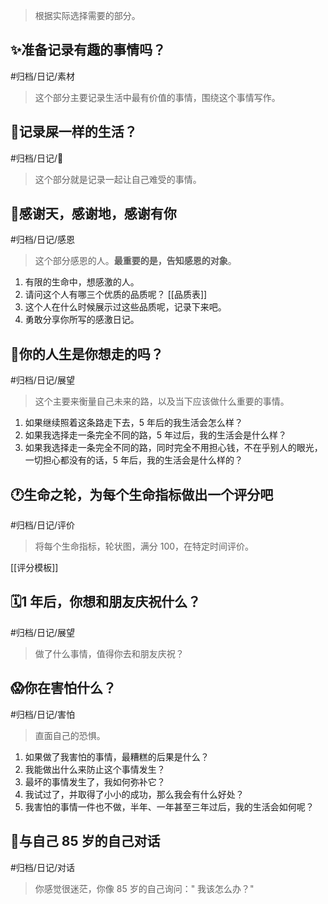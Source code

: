 > 根据实际选择需要的部分。

## ✨准备记录有趣的事情吗？

#归档/日记/素材  

> 这个部分主要记录生活中最有价值的事情，围绕这个事情写作。

## 💩记录屎一样的生活？

#归档/日记/💩

> 这个部分就是记录一起让自己难受的事情。

## 🙏感谢天，感谢地，感谢有你

#归档/日记/感恩

> 这个部分感恩的人。**最重要的是，告知感恩的对象**。

1. 有限的生命中，想感激的人。
2. 请问这个人有哪三个优质的品质呢？
	[[品质表]]
3. 这个人在什么时候展示过这些品质呢，记录下来吧。
4. 勇敢分享你所写的感激日记。

## 📝你的人生是你想走的吗？

#归档/日记/展望

> 这个主要来衡量自己未来的路，以及当下应该做什么重要的事情。

1. 如果继续照着这条路走下去，5 年后的我生活会怎么样？
2. 如果我选择走一条完全不同的路，5 年过后，我的生活会是什么样？
3. 如果我选择走一条完全不同的路，同时完全不用担心钱，不在乎别人的眼光，一切担心都没有的话，5 年后，我的生活会是什么样的？

## 🕐生命之轮，为每个生命指标做出一个评分吧

#归档/日记/评价

> 将每个生命指标，轮状图，满分 100，在特定时间评价。

[[评分模板]]

## 🗓1 年后，你想和朋友庆祝什么？

#归档/日记/展望

> 做了什么事情，值得你去和朋友庆祝？

## 😱你在害怕什么？

#归档/日记/害怕

> 直面自己的恐惧。

1. 如果做了我害怕的事情，最糟糕的后果是什么？
2. 我能做出什么来防止这个事情发生？
3. 最坏的事情发生了，我如何弥补它？
4. 我试过了，并取得了小小的成功，那么我会有什么好处？
5. 我害怕的事情一件也不做，半年、一年甚至三年过后，我的生活会如何呢？

## 👴与自己 85 岁的自己对话

#归档/日记/对话

> 你感觉很迷茫，你像 85 岁的自己询问：" 我该怎么办？"
